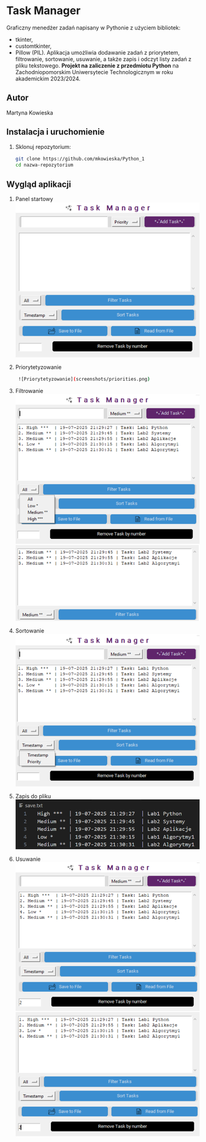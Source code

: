 # Task Manager
Graficzny menedżer zadań napisany w Pythonie z użyciem bibliotek: 
- tkinter, 
- customtkinter,
- Pillow (PIL). 
Aplikacja umożliwia dodawanie zadań z priorytetem, filtrowanie, sortowanie, usuwanie, a także zapis i odczyt listy zadań z pliku tekstowego.
**Projekt na zaliczenie z przedmiotu Python** na Zachodniopomorskim Uniwersytecie Technologicznym w roku akademickim 2023/2024.

## Autor
Martyna Kowieska

## Instalacja i uruchomienie

1. Sklonuj repozytorium:
   ```bash
   git clone https://github.com/mkowieska/Python_1
   cd nazwa-repozytorium
   ```

## Wygląd aplikacji
1. Panel startowy
![Panel startowy](screenshots/Task_manager.png)

2. Priorytetyzowanie
   ```bash
    ![Priorytetyzowanie](screenshots/priorities.png)
   ```

3. Filtrowanie
![Filtrowanie](screenshots/filters.png)
![Filtrowanie](screenshots/filters_medium.png)

4. Sortowanie
![Sortowanie](screenshots/sorting.png)

5. Zapis do pliku
![Zapis do pliku](screenshots/save_to_file.png)

6. Usuwanie
![Usuwanie](screenshots/before_deleting.png)
![Usuwanie](screenshots/deleting.png)
